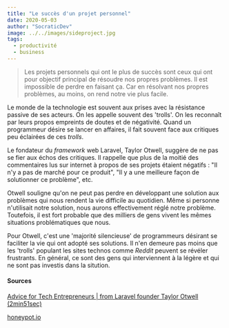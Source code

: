 ```yaml
---
title: "Le succès d'un projet personnel"
date: 2020-05-03
author: "SocraticDev"
image: ../../images/sideproject.jpg
tags:
  - productivité
  - business
---
```


> Les projets personnels qui ont le plus de succès sont ceux qui ont pour objectif principal de résoudre nos propres problèmes. Il est impossible de perdre en faisant ça. Car en résolvant nos propres problèmes, au moins, on rend notre vie plus facile.

Le monde de la technologie est souvent aux prises avec la résistance passive de ses acteurs.
On les appelle souvent des 'trolls'. On les reconnaît par leurs propos empreints de doutes et de négativité.
Quand un programmeur désire se lancer en affaires, il fait souvent face aux critiques peu éclairées de ces _trolls_. 

Le fondateur du _framework_ web Laravel, Taylor Otwell, suggère de ne pas se fier aux échos des critiques. Il rappelle que plus de la moitié des commentaires lus sur internet à propos de ses projets étaient négatifs : "Il n'y a pas de marché pour ce produit", "Il y a une meilleure façon de solutionner ce problème", etc.

Otwell souligne qu'on ne peut pas perdre en développant une solution aux problèmes qui nous rendent la vie difficile au quotidien. Même si personne n'utilisait notre solution, nous aurons effectivement réglé notre problème. Toutefois, il est fort probable que des milliers de gens vivent les mêmes situations problématiques que nous. 

Pour Otwell, c'est une 'majorité silencieuse' de programmeurs désirant se faciliter la vie qui ont adopté ses solutions. Il n'en demeure pas moins que les 'trolls' populant les sites technos comme _Reddit_ peuvent se révéler frustrants. En général, ce sont des gens qui interviennent à la légère et qui ne sont pas investis dans la sitution.

#### Sources

[Advice for Tech Entrepreneurs | from Laravel founder Taylor Otwell (2min51sec)](https://www.youtube.com/watch?v=Ic_Kkmzm3uQ)

[honeypot.io](https://honeypot.io)